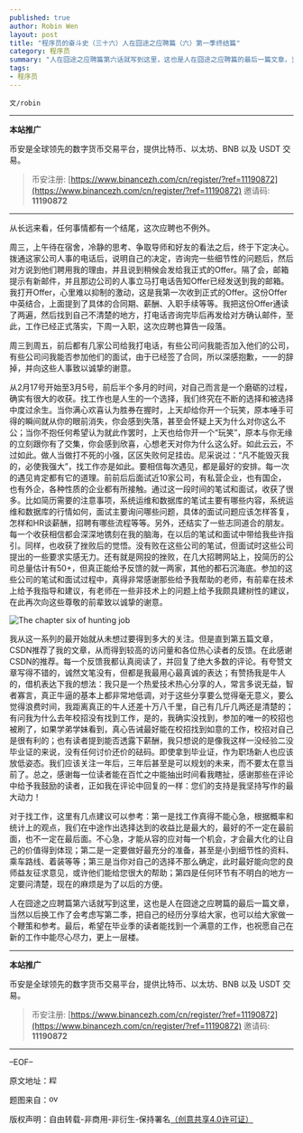 ```yaml
---
published: true
author: Robin Wen
layout: post
title: "程序员的奋斗史（三十六）人在囧途之应聘篇（六）第一季终结篇"
category: 程序员
summary: "人在囧途之应聘篇第六话就写到这里，这也是人在囧途之应聘篇的最后一篇文章，当然以后换工作了会考虑写第二季，把自己的经历分享给大家，也可以给大家做一个鞭策和参考。最后，希望在毕业季的读者能找到一个满意的工作，也祝愿自己在新的工作中能尽心尽力，更上一层楼。"
tags:
- 程序员
---
```


`文/robin`

***

**本站推广**

币安是全球领先的数字货币交易平台，提供比特币、以太坊、BNB 以及 USDT 交易。

> 币安注册: [https://www.binancezh.com/cn/register/?ref=11190872](https://www.binancezh.com/cn/register/?ref=11190872)
> 邀请码: **11190872**

***

从长远来看，任何事情都有一个结尾，这次应聘也不例外。

周三，上午待在宿舍，冷静的思考、争取导师和好友的看法之后，终于下定决心。拨通这家公司人事的电话后，说明自己的决定，咨询完一些细节性的问题后，然后对方说到他们聘用我的理由，并且说到稍候会发给我正式的Offer。隔了会，邮箱提示有新邮件，并且那边公司的人事立马打电话告知Offer已经发送到我的邮箱。我打开Offer，心里难以抑制的激动，这是我第一次收到正式的Offer。这份Offer中英结合，上面提到了具体的合同期、薪酬、入职手续等等。我把这份Offer通读了两遍，然后找到自己不清楚的地方，打电话咨询完毕后再发给对方确认邮件，至此，工作已经正式落实，下周一入职，这次应聘也算告一段落。

周三到周五，前后都有几家公司给我打电话，有些公司问我能否加入他们的公司，有些公司问我能否参加他们的面试，由于已经签了合同，所以深感抱歉，一一的辞掉，并向这些人事致以诚挚的谢意。

从2月17号开始至3月5号，前后半个多月的时间，对自己而言是一个磨砺的过程，确实有很大的收获。找工作也是人生的一个选择，我们终究在不断的选择和被选择中度过余生。当你满心欢喜认为胜券在握时，上天却给你开一个玩笑，原本唾手可得的瞬间就从你的眼前消失，你会感到失落，甚至会怀疑上天为什么对你这么不公；当你不抱任何希望认为就此作罢时，上天也给你开一个“玩笑”，原本与你无缘的立刻跟你有了交集，你会感到欣喜，心想老天对你为什么这么好。如此云云，不过如此。做人当做打不死的小强，区区失败何足挂齿。尼采说过：“凡不能毁灭我的，必使我强大”，找工作亦是如此。要相信每次遇见，都是最好的安排。每一次的遇见肯定都有它的道理。前前后后面试近10家公司，有私营企业，也有国企，也有外企，各种性质的企业都有所接触。通过这一段时间的笔试和面试，收获了很多。比如简历需要的注意事项，系统运维和数据库的笔试主要有哪些内容，系统运维和数据库的行情如何，面试主要询问哪些问题，具体的面试问题应该怎样答复，怎样和HR谈薪酬，招聘有哪些流程等等。另外，还结实了一些志同道合的朋友。每一个收获相信都会深深地镌刻在我的脑海，在以后的笔试和面试中带给我些许指引。同样，也收获了挫败后的觉悟。没有败在这些公司的笔试，但面试时这些公司提出的一些要求实感无力。还有就是网投的挫败，在几大招聘网站上，投简历的公司总量估计有50+，但真正能给予反馈的就一两家，其他的都石沉海底。参加的这些公司的笔试和面试过程中，真得非常感谢那些给予我帮助的老师，有前辈在技术上给予我指导和建议，有老师在一些非技术上的问题上给予我颇具建树性的建议，在此再次向这些尊敬的前辈致以诚挚的谢意。

![The chapter six of hunting job](https://cdn.dbarobin.com/xcgJz2Q.jpg)

我从这一系列的最开始就从未想过要得到多大的关注。但是直到第五篇文章，CSDN推荐了我的文章，从而得到较高的访问量和各位热心读者的反馈。在此感谢CSDN的推荐。每一个反馈我都认真阅读了，并回复了绝大多数的评论。有夸赞文章写得不错的，诚然文笔没有，但都是我最用心最真诚的表达；有赞扬我是牛人的，借机表达下我的想法：我只是一个热爱技术热心分享的人，常言多说无益，智者寡言，真正牛逼的基本上都非常地低调，对于这些分享要么觉得毫无意义，要么觉得浪费时间，我距离真正的牛人还差十万八千里，自己有几斤几两还是清楚的；有问我为什么去年校招没有找到工作，是的，我确实没找到，参加的唯一的校招也被刷了，如果学弟学妹看到，真心告诫最好能在校招找到如意的工作，校招对自己是很有利的；也有读者提到能否透露下薪酬，我只想说的是像我这样一没经验二没毕业证的来说，没有任何讨价还价的砝码。即使拿到毕业证，作为职场新人也应该放低姿态。我们应该关注一年后，三年后甚至是可以规划的未来，而不要太在意当前了。总之，感谢每一位读者能在百忙之中能抽出时间看我瞎扯，感谢那些在评论中给予我鼓励的读者，正如我在评论中回复的一样：您们的支持是我坚持写作的最大动力！

对于找工作，这里有几点建议可以参考：第一是找工作真得不能心急，根据概率和统计上的观点，我们在中途作出选择达到的收益比是最大的，最好的不一定在最前面，也不一定在最后面。不心急，才能从容的应对每一个机会，才会最大化的让自己的价值得到体现；第二是一定要做好最充分的准备，甚至是小到细节性的资料、乘车路线、着装等等；第三是当你对自己的选择不那么确定，此时最好能向您的良师益友征求意见，或许他们能给您很大的帮助；第四是任何环节有不明白的地方一定要问清楚，现在的麻烦是为了以后的方便。

人在囧途之应聘篇第六话就写到这里，这也是人在囧途之应聘篇的最后一篇文章，当然以后换工作了会考虑写第二季，把自己的经历分享给大家，也可以给大家做一个鞭策和参考。最后，希望在毕业季的读者能找到一个满意的工作，也祝愿自己在新的工作中能尽心尽力，更上一层楼。

***

**本站推广**

币安是全球领先的数字货币交易平台，提供比特币、以太坊、BNB 以及 USDT 交易。

> 币安注册: [https://www.binancezh.com/cn/register/?ref=11190872](https://www.binancezh.com/cn/register/?ref=11190872)
> 邀请码: **11190872**

***

–EOF–

原文地址：<a href="http://blog.csdn.net/justdb/article/details/20787703" target="_blank"><img src="https://cdn.dbarobin.com/BROigUO.jpg" title="程序员的奋斗史（三十六）人在囧途之应聘篇（六）第一季终结篇" height="16px" width="16px" border="0" alt="程序员的奋斗史（三十六）人在囧途之应聘篇（六）第一季终结篇" /></a>

题图来自：<a href="http://overcomingsocialanxiety.com/job-interview-tips-for-social-anxiety/" target="_blank"><img src="https://cdn.dbarobin.com/HSNv7Q6.png" title="overcomingsocialanxiety" height="16px" width="16px" border="0" alt="overcomingsocialanxiety" /></a>

版权声明：自由转载-非商用-非衍生-保持署名<a href="http://creativecommons.org/licenses/by-nc-nd/4.0/deed.zh" target="_blank">（创意共享4.0许可证）</a>
